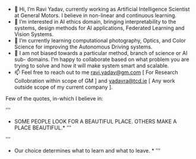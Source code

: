 
- 👋 Hi, I’m Ravi Yadav, currently working as Artificial Intelligence Scientist at General Motors. I believe in non-linear and continuous learning.
- 👀 I’m interested in AI ethics domain, bringing interpretability to the systems, design methods for AI applications, Federated Learning and Vision Systems.
- 🌱 I’m currently learning computational photography, Optics, and Color Science for improving the Autonomous Driving systems.
- 💞️ I am not biased towards a particular method, branch of science or AI sub- domains. I’m happy to collaborate based on what problem you are trying to solve and how it will make system smart and scalable.
- 📫 Feel free to reach out to me ravi.yadav@gm.com [ For Research Collobration within scope of GM ] and yadavra@tcd.ie [ Any work outside scope of my current company ].

Few of the quotes, in-which I believe in:  

'''
* SOME PEOPLE LOOK FOR A BEAUTIFUL PLACE. OTHERS MAKE A PLACE BEAUTIFUL.*
'''
  
  
'''
* Our choice determines what to learn and what to leave. *
'''

<!---
raviy0807/raviy0807 is a ✨ special ✨ repository because its `README.md` (this file) appears on your GitHub profile.
You can click the Preview link to take a look at your changes.
--->
